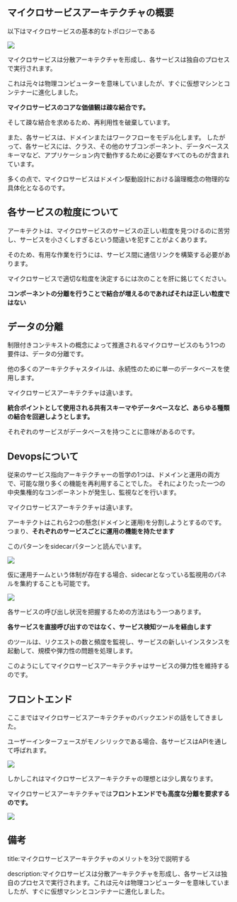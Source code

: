 



## マイクロサービスアーキテクチャの概要

以下はマイクロサービスの基本的なトポロジーである

<img src="https://camo.githubusercontent.com/bd5e2408b94705a34de58652140c2a93a832f198e099326e097022adcfe287b0/68747470733a2f2f6c6561726e696e672e6f7265696c6c792e636f6d2f6c6962726172792f766965772f66756e64616d656e74616c732d6f662d736f6674776172652f393738313439323034333434372f6173736574732f666f73615f313730312e706e67">


マイクロサービスは分散アーキテクチャを形成し、各サービスは独自のプロセスで実行されます。

これは元々は物理コンピューターを意味していましたが、すぐに仮想マシンとコンテナーに進化しました。

**マイクロサービスのコアな価値観は疎な結合です。**

そして疎な結合を求めるため、再利用性を破棄しています。

また、各サービスは、ドメインまたはワークフローをモデル化します。
したがって、各サービスには、クラス、その他のサブコンポーネント、データベーススキーマなど、アプリケーション内で動作するために必要なすべてのものが含まれています。

多くの点で、マイクロサービスはドメイン駆動設計における論理概念の物理的な具体化となるのです。


## 各サービスの粒度について


アーキテクトは、マイクロサービスのサービスの正しい粒度を見つけるのに苦労し、サービスを小さくしすぎるという間違いを犯すことがよくあります。

そのため、有用な作業を行うには、サービス間に通信リンクを構築する必要があります。

マイクロサービスで適切な粒度を決定するには次のことを肝に銘じてください。

**コンポーネントの分離を行うことで結合が増えるのであればそれは正しい粒度ではない**


## データの分離

制限付きコンテキストの概念によって推進されるマイクロサービスのもう1つの要件は、データの分離です。

他の多くのアーキテクチャスタイルは、永続性のために単一のデータベースを使用します。

マイクロサービスアーキテクチャは違います。

**統合ポイントとして使用される共有スキーマやデータベースなど、あらゆる種類の結合を回避しようとします。**

それぞれのサービスがデータベースを持つことに意味があるのです。


## Devopsについて

従来のサービス指向アーキテクチャーの哲学の1つは、ドメインと運用の両方で、可能な限り多くの機能を再利用することでした。
それによりたった一つの中央集権的なコンポーネントが発生し、監視などを行います。

マイクロサービスアーキテクチャは違います。

アーキテクトはこれら2つの懸念(ドメインと運用)を分割しようとするのです。
つまり、**それぞれのサービスごとに運用の機能を持たせます**

このパターンをsidecarパターンと読んでいます。

<img src="https://camo.githubusercontent.com/14cbd02ec0aa01eb3de29b38a170208c2e3b1429b766c801e6e36358c023980d/68747470733a2f2f6c6561726e696e672e6f7265696c6c792e636f6d2f6c6962726172792f766965772f66756e64616d656e74616c732d6f662d736f6674776172652f393738313439323034333434372f6173736574732f666f73615f313730322e706e67">


仮に運用チームという体制が存在する場合、sidecarとなっている監視用のパネルを集約することも可能です。


<img src="https://camo.githubusercontent.com/9c5d2503680a404b331f7641d0156dd2877aa64eccd0e6f51630aa2ebbc5ad0e/68747470733a2f2f6c6561726e696e672e6f7265696c6c792e636f6d2f6c6962726172792f766965772f66756e64616d656e74616c732d6f662d736f6674776172652f393738313439323034333434372f6173736574732f666f73615f313730332e706e67">


各サービスの呼び出し状況を把握するための方法はもう一つあります。

**各サービスを直接呼び出すのではなく、サービス検知ツールを経由します**

のツールは、リクエストの数と頻度を監視し、サービスの新しいインスタンスを起動して、規模や弾力性の問題を処理します。

このようにしてマイクロサービスアーキテクチャはサービスの弾力性を維持するのです。



## フロントエンド

ここまではマイクロサービスアーキテクチャのバックエンドの話をしてきました。

ユーザーインターフェースがモノシリックである場合、各サービスはAPIを通して呼ばれます。

<img src="https://camo.githubusercontent.com/a312657618829a4a49e3065a21fd01abe26baf8cdf8afd5992b63d54afb947c9/68747470733a2f2f6c6561726e696e672e6f7265696c6c792e636f6d2f6c6962726172792f766965772f66756e64616d656e74616c732d6f662d736f6674776172652f393738313439323034333434372f6173736574732f666f73615f313730352e706e67">

しかしこれはマイクロサービスアーキテクチャの理想とは少し異なります。

マイクロサービスアーキテクチャでは**フロントエンドでも高度な分離を要求するのです。**

<img src="https://camo.githubusercontent.com/6b174fa582571100328001126c6f3adfe40466c228cbdad98d11556425b47acd/68747470733a2f2f6c6561726e696e672e6f7265696c6c792e636f6d2f6c6962726172792f766965772f66756e64616d656e74616c732d6f662d736f6674776172652f393738313439323034333434372f6173736574732f666f73615f313730362e706e67">



## 備考

title:マイクロサービスアーキテクチャのメリットを3分で説明する

description:マイクロサービスは分散アーキテクチャを形成し、各サービスは独自のプロセスで実行されます。これは元々は物理コンピューターを意味していましたが、すぐに仮想マシンとコンテナーに進化しました。





